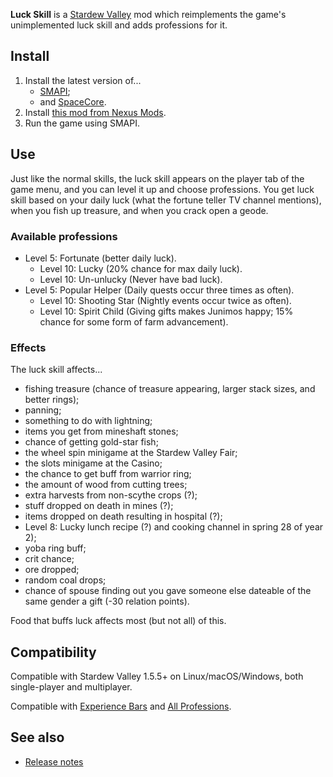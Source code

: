 ﻿**Luck Skill** is a [Stardew Valley](http://stardewvalley.net/) mod which reimplements the game's
unimplemented luck skill and adds professions for it.

## Install
1. Install the latest version of...
   * [SMAPI](https://smapi.io);
   * and [SpaceCore](https://www.nexusmods.com/stardewvalley/mods/1348).
2. Install [this mod from Nexus Mods](http://www.nexusmods.com/stardewvalley/mods/521).
3. Run the game using SMAPI.

## Use
Just like the normal skills, the luck skill appears on the player tab of the game menu, and you
can level it up and choose professions. You get luck skill based on your daily luck (what the
fortune teller TV channel mentions), when you fish up treasure, and when you crack open a geode.

### Available professions
* Level 5: Fortunate (better daily luck).
  * Level 10: Lucky (20% chance for max daily luck).
  * Level 10: Un-unlucky (Never have bad luck).
* Level 5: Popular Helper (Daily quests occur three times as often).
  * Level 10: Shooting Star (Nightly events occur twice as often).
  * Level 10: Spirit Child (Giving gifts makes Junimos happy; 15% chance for some form of farm advancement).

### Effects
The luck skill affects...

* fishing treasure (chance of treasure appearing, larger stack sizes, and better rings);
* panning;
* something to do with lightning;
* items you get from mineshaft stones;
* chance of getting gold-star fish;
* the wheel spin minigame at the Stardew Valley Fair;
* the slots minigame at the Casino;
* the chance to get buff from warrior ring;
* the amount of wood from cutting trees;
* extra harvests from non-scythe crops (?);
* stuff dropped on death in mines (?);
* items dropped on death resulting in hospital (?);
* Level 8: Lucky lunch recipe (?) and cooking channel in spring 28 of year 2);
* yoba ring buff;
* crit chance;
* ore dropped;
* random coal drops;
* chance of spouse finding out you gave someone else dateable of the same gender a gift (-30 relation points).

Food that buffs luck affects most (but not all) of this.

## Compatibility
Compatible with Stardew Valley 1.5.5+ on Linux/macOS/Windows, both single-player and multiplayer.

Compatible with [Experience Bars](https://www.nexusmods.com/stardewvalley/mods/509) and [All
Professions](https://www.nexusmods.com/stardewvalley/mods/174).

## See also
* [Release notes](release-notes.md)

